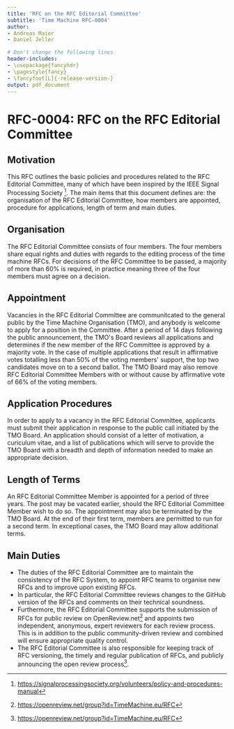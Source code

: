 ```yaml
---
title: 'RFC on the RFC Editorial Committee'
subtitle: 'Time Machine RFC-0004'
author:
- Andreas Maier
- Daniel Jeller

# Don't change the following lines
header-includes:
- \usepackage{fancyhdr}
- \pagestyle{fancy}
- \fancyfoot[L]{-release-version-}
output: pdf_document
---
```


# RFC-0004: RFC on the RFC Editorial Committee

## Motivation

This RFC outlines the basic policies and procedures related to the RFC Editorial Committee, many of which have been inspired by the IEEE Signal Processing Society [^ieee_sps_policy]. The main items that this document defines are: the organisation of the RFC Editorial Committee, how members are appointed, procedure for applications, length of term and main duties.

## Organisation

The RFC Editorial Committee consists of four members. The four members share equal rights and duties with regards to the editing process of the time machine RFCs. For decisions of the RFC Committee to be passed, a majority of more than 60% is required, in practice meaning three of the four members must agree on a decision.

## Appointment

Vacancies in the RFC Editorial Committee are communitcated to the general public by the Time Machine Organisation (TMO), and anybody is welcome to apply for a position in the Committee.
After a period of 14 days following the public announcement, the TMO's Board reviews all applications and determines if the new member of the RFC Committee is approved by a majority vote.
In the case of multiple applications that result in affirmative votes totalling less than 50% of the voting members' support,
the top two candidates move on to a second ballot.
The TMO Board may also remove RFC Editorial Committee Members with or without cause by affirmative vote of 66% of the voting members.

## Application Procedures

In order to apply to a vacancy in the RFC Editorial Committee, applicants must submit their application in response to the public call initiated by the TMO Board. An application should consist of a letter of motivation, a curiculum vitae, and a list of publications which will serve to provide the TMO Board with a breadth and depth of information needed to make an appropriate decision.

## Length of Terms

An RFC Editorial Committee Member is appointed for a period of three years. The post may be vacated earlier, should the RFC Editorial Committee Member wish to do so. The appointment may also be terminated by the TMO Board. At the end of their first term, members are permitted to run for a second term. In exceptional cases, the TMO Board may allow additional terms.

## Main Duties

- The duties of the RFC Editorial Committee are to maintain the consistency of the RFC System, to appoint RFC teams to organise new RFCs and to improve upon existing RFCs.
- In particular, the RFC Editorial Committee reviews changes to the GitHub version of the RFCs and comments on their technical soundness.
- Furthermore, the RFC Editorial Committee supports the submission of RFCs for public review on OpenReview.net[^open_review] and appoints two independent, anonymous, expert reviewers for each review process. This is in addition to the public community-driven review and combined will ensure appropriate quality control.
- The RFC Editorial Committee is also responsible for keeping track of RFC versioning, the timely and regular publication of RFCs, and publicly announcing the open review process[^open_review].


<!-- Footnote area: Please keep the list of footnotes sorted alphabetically to simplify managing them -->

[^open_review]: <https://openreview.net/group?id=TimeMachine.eu/RFC>
[^ieee_sps_policy]: <https://signalprocessingsociety.org/volunteers/policy-and-procedures-manual>
